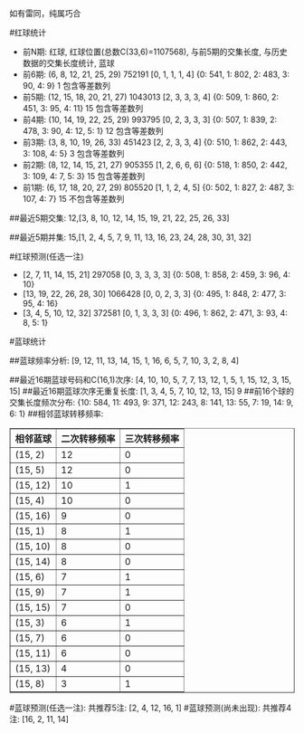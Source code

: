 <!-- 
.. title: 双色球2016033期(2016-03-24)数据分析报告
.. slug: slott-2016033-2016-03-24-report
.. date: 2016-03-25 08:00:00 UTC+08:00
.. tags: Lottery
.. link: 
.. description: 
.. type: text
-->

如有雷同，纯属巧合

<!-- TEASER_END-->

#红球统计

- 前N期: 红球, 红球位置(总数C(33,6)=1107568), 与前5期的交集长度, 与历史数据的交集长度统计, 蓝球
- 前6期: (6, 8, 12, 21, 25, 29) 752191 [0, 1, 1, 1, 4] {0: 541, 1: 802, 2: 483, 3: 90, 4: 9} 1 包含等差数列
- 前5期: (12, 15, 18, 20, 21, 27) 1043013 [2, 3, 3, 3, 4] {0: 509, 1: 860, 2: 451, 3: 95, 4: 11} 15 包含等差数列
- 前4期: (10, 14, 19, 22, 25, 29) 993795 [0, 2, 3, 3, 3] {0: 507, 1: 839, 2: 478, 3: 90, 4: 12, 5: 1} 12 包含等差数列
- 前3期: (3, 8, 10, 19, 26, 33) 451423 [2, 2, 3, 3, 4] {0: 510, 1: 862, 2: 443, 3: 108, 4: 5} 3 包含等差数列
- 前2期: (8, 12, 14, 15, 21, 27) 905355 [1, 2, 6, 6, 6] {0: 518, 1: 850, 2: 442, 3: 109, 4: 7, 5: 3} 15 包含等差数列
- 前1期: (6, 17, 18, 20, 27, 29) 805520 [1, 1, 2, 4, 5] {0: 502, 1: 827, 2: 487, 3: 107, 4: 7} 15 不包含等差数列

##最近5期交集:
12,[3, 8, 10, 12, 14, 15, 19, 21, 22, 25, 26, 33]

##最近5期并集:
15,[1, 2, 4, 5, 7, 9, 11, 13, 16, 23, 24, 28, 30, 31, 32]

#红球预测(任选一注)

- [2, 7, 11, 14, 15, 21] 297058 [0, 3, 3, 3, 3] {0: 508, 1: 858, 2: 459, 3: 96, 4: 10}
- [13, 19, 22, 26, 28, 30] 1066428 [0, 0, 2, 3, 3] {0: 495, 1: 848, 2: 477, 3: 95, 4: 16}
- [3, 4, 5, 10, 12, 32] 372581 [0, 1, 3, 3, 3] {0: 496, 1: 862, 2: 471, 3: 93, 4: 8, 5: 1}

#蓝球统计

##蓝球频率分析:
[9, 12, 11, 13, 14, 15, 1, 16, 6, 5, 7, 10, 3, 2, 8, 4]

##最近16期蓝球号码和C(16,1)次序:
 [4, 10, 10, 5, 7, 7, 13, 12, 1, 5, 1, 15, 12, 3, 15, 15]
##最近16期蓝球次序无重复长度:
 [1, 3, 4, 5, 7, 10, 12, 13, 15] 9
##前16个球的交集长度频次分布:
{10: 584, 11: 493, 9: 371, 12: 243, 8: 141, 13: 55, 7: 19, 14: 9, 6: 1}
##相邻蓝球转移频率:
 <table border="1" class="table table-striped dataframe">
  <thead>
    <tr style="text-align: right;">
      <th>相邻蓝球</th>
      <th>二次转移频率</th>
      <th>三次转移频率</th>
    </tr>
  </thead>
  <tbody>
    <tr>
      <td>(15, 2)</td>
      <td>12</td>
      <td>0</td>
    </tr>
    <tr>
      <td>(15, 5)</td>
      <td>12</td>
      <td>0</td>
    </tr>
    <tr>
      <td>(15, 12)</td>
      <td>10</td>
      <td>1</td>
    </tr>
    <tr>
      <td>(15, 4)</td>
      <td>10</td>
      <td>0</td>
    </tr>
    <tr>
      <td>(15, 16)</td>
      <td>9</td>
      <td>0</td>
    </tr>
    <tr>
      <td>(15, 1)</td>
      <td>8</td>
      <td>1</td>
    </tr>
    <tr>
      <td>(15, 10)</td>
      <td>8</td>
      <td>0</td>
    </tr>
    <tr>
      <td>(15, 14)</td>
      <td>8</td>
      <td>0</td>
    </tr>
    <tr>
      <td>(15, 6)</td>
      <td>7</td>
      <td>1</td>
    </tr>
    <tr>
      <td>(15, 9)</td>
      <td>7</td>
      <td>1</td>
    </tr>
    <tr>
      <td>(15, 15)</td>
      <td>7</td>
      <td>0</td>
    </tr>
    <tr>
      <td>(15, 3)</td>
      <td>6</td>
      <td>1</td>
    </tr>
    <tr>
      <td>(15, 7)</td>
      <td>6</td>
      <td>0</td>
    </tr>
    <tr>
      <td>(15, 11)</td>
      <td>6</td>
      <td>0</td>
    </tr>
    <tr>
      <td>(15, 13)</td>
      <td>4</td>
      <td>0</td>
    </tr>
    <tr>
      <td>(15, 8)</td>
      <td>3</td>
      <td>1</td>
    </tr>
  </tbody>
</table>
#蓝球预测(任选一注):
共推荐5注: [2, 4, 12, 16, 1]
#蓝球预测(尚未出现):
共推荐4注: [16, 2, 11, 14]

